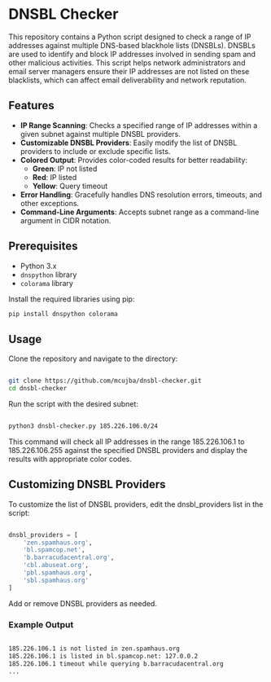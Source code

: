 # DNSBL Checker

This repository contains a Python script designed to check a range of IP addresses against multiple DNS-based blackhole lists (DNSBLs). DNSBLs are used to identify and block IP addresses involved in sending spam and other malicious activities. This script helps network administrators and email server managers ensure their IP addresses are not listed on these blacklists, which can affect email deliverability and network reputation.

## Features

- **IP Range Scanning**: Checks a specified range of IP addresses within a given subnet against multiple DNSBL providers.
- **Customizable DNSBL Providers**: Easily modify the list of DNSBL providers to include or exclude specific lists.
- **Colored Output**: Provides color-coded results for better readability:
  - **Green**: IP not listed
  - **Red**: IP listed
  - **Yellow**: Query timeout
- **Error Handling**: Gracefully handles DNS resolution errors, timeouts, and other exceptions.
- **Command-Line Arguments**: Accepts subnet range as a command-line argument in CIDR notation.

## Prerequisites

- Python 3.x
- `dnspython` library
- `colorama` library

Install the required libraries using pip:

```bash
pip install dnspython colorama
```

## Usage

Clone the repository and navigate to the directory:

```bash

git clone https://github.com/mcujba/dnsbl-checker.git
cd dnsbl-checker
```

Run the script with the desired subnet:

```bash

python3 dnsbl-checker.py 185.226.106.0/24
```

This command will check all IP addresses in the range 185.226.106.1 to 185.226.106.255 against the specified DNSBL providers and display the results with appropriate color codes.

## Customizing DNSBL Providers

To customize the list of DNSBL providers, edit the dnsbl_providers list in the script:

```python

dnsbl_providers = [
    'zen.spamhaus.org',
    'bl.spamcop.net',
    'b.barracudacentral.org',
    'cbl.abuseat.org',
    'pbl.spamhaus.org',
    'sbl.spamhaus.org'
]
```

Add or remove DNSBL providers as needed.

### Example Output

```bash 

185.226.106.1 is not listed in zen.spamhaus.org
185.226.106.1 is listed in bl.spamcop.net: 127.0.0.2
185.226.106.1 timeout while querying b.barracudacentral.org
...
```
